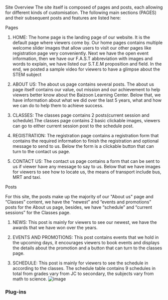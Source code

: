 Site Overview
The site itself is composed of pages and posts, each allowing for different kinds of customisation. The following main sections (PAGES) and their subsequent posts and features are listed here:

Pages

1.	HOME: The home page is the landing page of our website. It is the default page where viewers come by. Our home pages contains multiple welcome slider images that allow users to visit our other pages like registration page very conveniently. Next we have the open event information, then we have our F.A.S.T abbreviation with images and words to explain, we have listed our S.T.E.M proposition and field. In the end, we posted a sample video for viewers to have a glimpse about the STEM subject

2.	ABOUT US: The about us page contains several posts. The about us page itself contains our value, out mission and our achievement to help viewers better know about the Baizoon Learning Center. Below that, we have information about what we did over the last 5 years, what and how we can do to help them to achieve success.
3.	CLASSES: The classes page contains 2 posts(current session and schedule).The classes page contains 2 basic clickable images, viewers can go to either current session post to the schedule post.

4.	REGISTRATION: The registration page contains a registration form that contains the required information to finish the registration and optional message to send to us. Below the form is a clickable button that can turn to the contact us page.

5.	CONTACT US: The contact us page contains a form that can be sent to us if viewer have any message to say to us. Below that we have images for viewers to see how to locate us, the means of transport include bus, MRT and taxi.

Posts

For this site, the posts make up the majority of our "About us" page and “Classes” content, we have the “newest” and “events and promotions” posts for the  About us page, besides, we have “schedule” and “current sessions” for the Classes page.

1.	NEWS: This post is mainly for viewers to see our newest, we have the awards that we have won over the years.

2.	EVENTS AND PROMOTIONS: This post contains events that we hold in the upcoming days, it encourages viewers to book events and displays the details about the promotion and a button that can turn to the classes page.

3.	SCHEDULE: This post is mainly for viewers to see the schedule in according to the classes. The schedule table contains 9 schedules in total from grades vary from JC to secondary, the subjects vary from math to science.
![image](https://user-images.githubusercontent.com/80802144/190161419-686cb208-0e47-485d-a2f9-ccd88508cd79.png)



### Plug-ins

